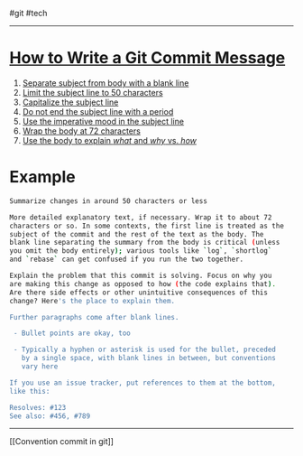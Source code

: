 #git #tech 

---
# [How to Write a Git Commit Message](https://cbea.ms/git-commit/)

1. [Separate subject from body with a blank line](https://cbea.ms/git-commit/#separate)
2. [Limit the subject line to 50 characters](https://cbea.ms/git-commit/#limit-50)
3. [Capitalize the subject line](https://cbea.ms/git-commit/#capitalize)
4. [Do not end the subject line with a period](https://cbea.ms/git-commit/#end)
5. [Use the imperative mood in the subject line](https://cbea.ms/git-commit/#imperative)
6. [Wrap the body at 72 characters](https://cbea.ms/git-commit/#wrap-72)
7. [Use the body to explain _what_ and _why_ vs. _how_](https://cbea.ms/git-commit/#why-not-how)

# Example
```bash
Summarize changes in around 50 characters or less

More detailed explanatory text, if necessary. Wrap it to about 72
characters or so. In some contexts, the first line is treated as the
subject of the commit and the rest of the text as the body. The
blank line separating the summary from the body is critical (unless
you omit the body entirely); various tools like `log`, `shortlog`
and `rebase` can get confused if you run the two together.

Explain the problem that this commit is solving. Focus on why you
are making this change as opposed to how (the code explains that).
Are there side effects or other unintuitive consequences of this
change? Here's the place to explain them.

Further paragraphs come after blank lines.

 - Bullet points are okay, too

 - Typically a hyphen or asterisk is used for the bullet, preceded
   by a single space, with blank lines in between, but conventions
   vary here

If you use an issue tracker, put references to them at the bottom,
like this:

Resolves: #123
See also: #456, #789
```


---

[[Convention commit in git]]